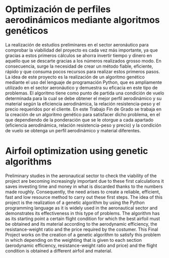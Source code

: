 # Optimización de perfiles aerodinámicos mediante algoritmos genéticos

La realización de estudios preliminares en el sector aeronáutico para comprobar la viabilidad del proyecto es cada vez más importante, ya que gracias a estos primeros cálculos se ahorra invertir tiempo y dinero en aquello que se descarte gracias a los números realizados grosso modo. 
En consecuencia, surge la necesidad de crear un método fiable, eficiente, rápido y que consuma pocos recursos para realizar estos primeros pasos. 
La idea de este proyecto es la realización de un algoritmo genético mediante el uso del lenguaje de programación Python, que es ampliamente utilizado en el sector aeronáutico y demuestra su eficacia en este tipo de problemas. El algoritmo tiene como punto de partida una condición de vuelo determinada para la cual se debe obtener el mejor perfil aerodinámico y su material según la eficiencia aerodinámica, la relación resistencia-peso y el precio requeridos por el cliente. 
En este Trabajo Fin de Grado se trabaja en la creación de un algoritmo genético para satisfacer dicho problema, en el que dependiendo de la ponderación que se le otorgue a cada apartado (eficiencia aerodinámica, relación resistencia-peso y precio) y la condición de vuelo se obtenga un perfil aerodinámico y material diferentes.

# Airfoil optimization using genetic algorithms

Preliminary studies in the aeronautical sector to check the viability of the project are becoming increasingly important due to these first calculations it saves investing time and money in what is discarded thanks to the numbers made roughly.
Consequently, the need arises to create a reliable, efficient, fast and low resource method to carry out these first steps.
The idea of this project is the realization of a genetic algorithm by using the Python programming language as it is widely used in the aeronautical sector and demonstrates its effectiveness in this type of problems. The algorithm has as its starting point a certain flight condition for which the best airfoil must be obtained and its material according to the aerodynamic efficiency, the resistance-weight ratio and the price required by the costumer.
This Final Project works on the creation of a genetic algorithm to satisfy this problem in which depending on the weighting that is given to each section (aerodynamic efficiency, resistance-weight ratio and price) and the flight condition is obtained a different airfoil and material.
